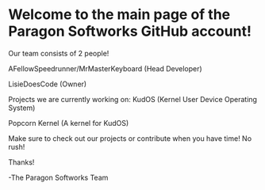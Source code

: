 # Welcome to the main page of the Paragon Softworks GitHub account!

Our team consists of 2 people!

AFellowSpeedrunner/MrMasterKeyboard (Head Developer)

LisieDoesCode (Owner)

Projects we are currently working on:
KudOS (Kernel User Device Operating System)

Popcorn Kernel (A kernel for KudOS)

Make sure to check out our projects or contribute when you have time! No rush!

Thanks!

-The Paragon Softworks Team
